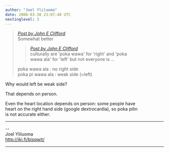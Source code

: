 ```yaml
---
author: "Joel Yliluoma"
date: 2008-03-30 23:07:48 UTC
nestinglevel: 3
---
```

> [_Post by John E Clifford_](/US85m766/how-to-say-left-and-right#post3)  
> Somewhat better  
> 
> > [_Post by John E Clifford_](/US85m766/how-to-say-left-and-right#post3)  
> > culturally are 'poka wawa' for 'right' and 'poka  
> > wawa ala' for 'left' but not everyone is ...  
> > 
> 
> poka wawa ala : no right side  
> poka pi wawa ala : weak side (=left)  
> 

Why would left be weak side?  
  
That depends on person.  
  
Even the heart location depends on person: some people have  
heart on the right hand side (google dextrocardia), so poka pilin  
is not accurate either.  

***

\--  
Joel Yliluoma  
http://iki.fi/bisqwit/  


***